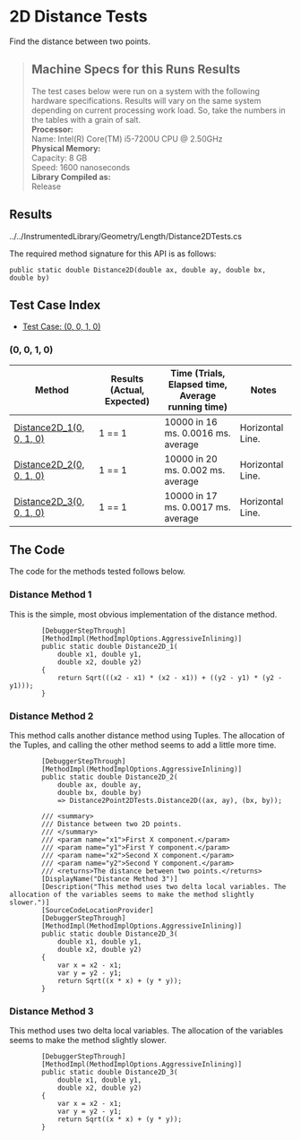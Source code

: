 # 2D Distance Tests

Find the distance between two points.

> ## Machine Specs for this Runs Results
> The test cases below were run on a system with the following hardware specifications. Results will vary on the same system depending on current processing work load. So, take the numbers in the tables with a grain of salt.  
> **Processor:**  
> Name: Intel(R) Core(TM) i5-7200U CPU @ 2.50GHz  
  > **Physical Memory:**  
> Capacity: 8 GB  
> Speed: 1600 nanoseconds  
  > **Library Compiled as:**  
> Release  

## Results

../../InstrumentedLibrary/Geometry/Length/Distance2DTests.cs

The required method signature for this API is as follows:

```CSharp
public static double Distance2D(double ax, double ay, double bx, double by)
```

## Test Case Index

- [Test Case: (0, 0, 1, 0)](#0,-0,-1,-0)

### (0, 0, 1, 0)

| Method | Results (Actual, Expected) | Time (Trials, Elapsed time, Average running time) | Notes |
|---|---|---|---|
| [Distance2D_1(0, 0, 1, 0)](#Distance-Method-1) | 1 == 1 | 10000 in 16 ms. 0.0016 ms. average | Horizontal Line. |
| [Distance2D_2(0, 0, 1, 0)](#Distance-Method-2) | 1 == 1 | 10000 in 20 ms. 0.002 ms. average | Horizontal Line. |
| [Distance2D_3(0, 0, 1, 0)](#Distance-Method-3) | 1 == 1 | 10000 in 17 ms. 0.0017 ms. average | Horizontal Line. |

## The Code

The code for the methods tested follows below.

### Distance Method 1

This is the simple, most obvious implementation of the distance method.  

```CSharp
        [DebuggerStepThrough]
        [MethodImpl(MethodImplOptions.AggressiveInlining)]
        public static double Distance2D_1(
            double x1, double y1,
            double x2, double y2)
        {
            return Sqrt(((x2 - x1) * (x2 - x1)) + ((y2 - y1) * (y2 - y1)));
        }
```

### Distance Method 2

This method calls another distance method using Tuples. The allocation of the Tuples, and calling the other method seems to add a little more time.  

```CSharp
        [DebuggerStepThrough]
        [MethodImpl(MethodImplOptions.AggressiveInlining)]
        public static double Distance2D_2(
            double ax, double ay,
            double bx, double by)
            => Distance2Point2DTests.Distance2D((ax, ay), (bx, by));

        /// <summary>
        /// Distance between two 2D points.
        /// </summary>
        /// <param name="x1">First X component.</param>
        /// <param name="y1">First Y component.</param>
        /// <param name="x2">Second X component.</param>
        /// <param name="y2">Second Y component.</param>
        /// <returns>The distance between two points.</returns>
        [DisplayName("Distance Method 3")]
        [Description("This method uses two delta local variables. The allocation of the variables seems to make the method slightly slower.")]
        [SourceCodeLocationProvider]
        [DebuggerStepThrough]
        [MethodImpl(MethodImplOptions.AggressiveInlining)]
        public static double Distance2D_3(
            double x1, double y1,
            double x2, double y2)
        {
            var x = x2 - x1;
            var y = y2 - y1;
            return Sqrt((x * x) + (y * y));
        }
```

### Distance Method 3

This method uses two delta local variables. The allocation of the variables seems to make the method slightly slower.  

```CSharp
        [DebuggerStepThrough]
        [MethodImpl(MethodImplOptions.AggressiveInlining)]
        public static double Distance2D_3(
            double x1, double y1,
            double x2, double y2)
        {
            var x = x2 - x1;
            var y = y2 - y1;
            return Sqrt((x * x) + (y * y));
        }
```

